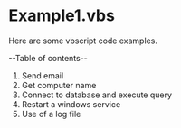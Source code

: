 # Example1.vbs
Here are some vbscript code examples.

--Table of contents--
1. Send email
2. Get computer name
3. Connect to database and execute query
4. Restart a windows service
5. Use of a log file
